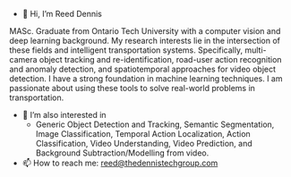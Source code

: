 - 👋 Hi, I’m Reed Dennis

MASc. Graduate from Ontario Tech University with a computer vision and deep learning background. My research interests lie in the intersection of these fields and intelligent transportation systems. Specifically, multi-camera object tracking and re-identification, road-user action recognition and anomaly detection, and spatiotemporal approaches for video object detection. I have a strong foundation in machine learning techniques. I am passionate about using these tools to solve real-world problems in transportation.

- 👀 I’m also interested in 
    - Generic Object Detection and Tracking, Semantic Segmentation, Image Classification, Temporal Action Localization, Action Classification, Video Understanding, Video Prediction, and Background Subtraction/Modelling from video. 
- 📫 How to reach me: reed@thedennistechgroup.com

<!---
RDennis1/RDennis1 is a ✨ special ✨ repository because its `README.md` (this file) appears on your GitHub profile.
You can click the Preview link to take a look at your changes.

- 🌱 I’m currently learning ...
- 💞️ I’m looking to collaborate on ...
--->
